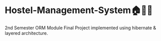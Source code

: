 # Hostel-Management-System🏠👩‍💼
2nd Semester ORM Module Final Project implemented using hibernate & layered architecture.